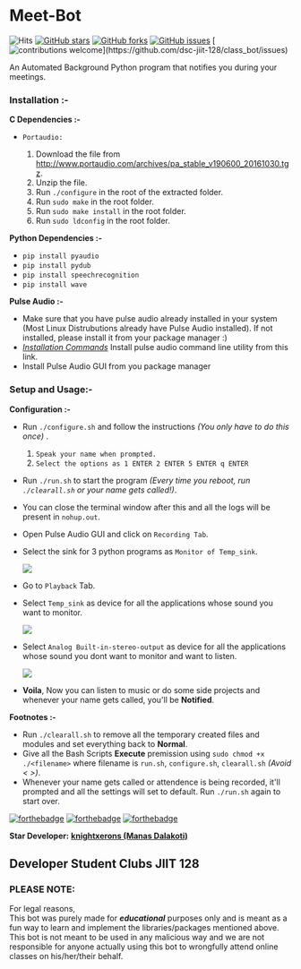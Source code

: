 # Meet-Bot
![Hits](https://hitcounter.pythonanywhere.com/count/tag.svg?url=https%3A%2F%2Fgithub.com%2Fdsc-jiit-128%2Fclass_bot)
[![GitHub stars](https://img.shields.io/github/stars/dsc-jiit-128/class_bot?color=green)](https://github.com/dsc-jiit-128/class_bot/stargazers)
[![GitHub forks](https://img.shields.io/github/forks/dsc-jiit-128/class_bot?color=green)](https://github.com/dsc-jiit-128/class_bot/network)
[![GitHub issues](https://img.shields.io/github/issues/dsc-jiit-128/class_bot)](https://github.com/dsc-jiit-128/class_bot/issues)
[![contributions welcome](https://img.shields.io/badge/contributions-welcome-brightgreen.svg?)](https://github.com/dsc-jiit-128/class_bot/issues)

An Automated Background Python program that notifies you during your meetings.  

### Installation :- ###

 **C Dependencies :-**
   - `Portaudio:`

      1. Download the file from http://www.portaudio.com/archives/pa_stable_v190600_20161030.tgz.
      2. Unzip the file.
      3. Run `./configure` in the root of the extracted folder.
      4. Run `sudo make` in the root folder.
      5. Run `sudo make install` in the root folder.
      6. Run `sudo ldconfig` in the root folder.

 **Python Dependencies :-**
   - `pip install pyaudio`
   - `pip install pydub`
   - `pip install speechrecognition`
   - `pip install wave`
   
 **Pulse Audio :-**
   - Make sure that you have pulse audio already installed in your system (Most Linux Distrubutions already have Pulse Audio installed).
     If not installed, please install it from your package manager :)
   - *[Installation Commands](https://command-not-found.com/pacmd)* Install pulse audio command line utility from this link.
   - Install Pulse Audio GUI from you package manager
     
### Setup and Usage:- ###
  
 **Configuration :-**
   - Run `./configure.sh` and follow the instructions *(You only have to do this once)* .
     1. `Speak your name when prompted.`
     2. `Select the options as 1 ENTER 2 ENTER 5 ENTER q ENTER`
   - Run `./run.sh` to start the program *(Every time you reboot, run `./clearall.sh` or your name gets called!)*.
   - You can close the terminal window after this and all the logs will be present in `nohup.out`.
   - Open Pulse Audio GUI and click on `Recording Tab`.
   - Select the sink for 3 python programs as `Monitor of Temp_sink`.
   
     <img src="./images/1.jpeg">
     
   - Go to `Playback` Tab.
   - Select `Temp_sink` as device for all the applications whose sound you want to monitor.
   
     <img src="./images/2.jpeg">
     
   - Select `Analog Built-in-stereo-output` as device for all the applications whose sound you dont want to monitor and want to listen.
     
     <img src="./images/3.jpeg">
     
   - **Voila**, Now you can listen to music or do some side projects and whenever your name gets called, you'll be **Notified**.
   
 **Footnotes :-**
   - Run `./clearall.sh` to remove all the temporary created files and modules and set everything back to **Normal**.
   - Give all the Bash Scripts **Execute** premission using `sudo chmod +x ./<filename>` where filename is `run.sh`, `configure.sh`, `clearall.sh` *(Avoid < >)*.
   - Whenever your name gets called or attendence is being recorded, it'll prompted and all the settings will set to default.
     Run `./run.sh` again to start over.


[![forthebadge](https://forthebadge.com/images/badges/made-with-python.svg)](https://forthebadge.com)
[![forthebadge](https://forthebadge.com/images/badges/built-with-love.svg)](https://forthebadge.com)
[![forthebadge](https://forthebadge.com/images/badges/you-didnt-ask-for-this.svg)](https://forthebadge.com)

**Star Developer:** **[knightxerons (Manas Dalakoti)](https://github.com/knightxerons)**
<h2>Developer Student Clubs JIIT 128</h2>

<h3>PLEASE NOTE:</h3>
<p>For legal reasons,<br>
This bot was purely made for <b><i>educational</i></b> purposes only and is meant as a fun way to learn and implement the libraries/packages mentioned above. <br>
This bot is not meant to be used in any malicious way and we are not responsible for anyone actually using this bot to wrongfully attend online classes on his/her/their behalf.</p>
